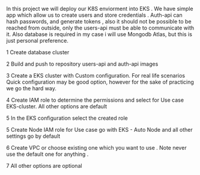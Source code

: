 In this project we will deploy our K8S enviorment into EKS . We have simple app which allow us to create users and store credentials . Auth-api can hash passwords,
and generate tokens , also it should not be possible to be reached from outside, only the users-api must be able to communicate with it. Also database is required 
in my case i will use Mongodb Atlas, but this is just personal preference.

1 Create database cluster

2 Build and push to repository users-api and auth-api images

3 Create a EKS cluster  with Custom configuration. For real life scenarios Quick configuration may be good option, however for the sake of practicing we go the hard way.

4 Create IAM role to determine the permissions and select for Use case  EKS-cluster. All other options are default 

5 In the EKS configuration select the created role

5 Create Node IAM role for Use case go with EKS - Auto Node and all other settings go by default 

6 Create VPC or choose existing one which you want to use . Note never use the default one for anything . 

7 All other options are optional 


